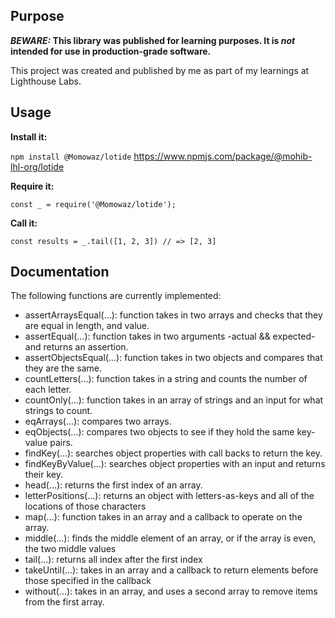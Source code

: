 ## Purpose

**_BEWARE:_ This library was published for learning purposes. It is _not_ intended for use in production-grade software.**

This project was created and published by me as part of my learnings at Lighthouse Labs. 

## Usage

**Install it:**

`npm install @Momowaz/lotide`
https://www.npmjs.com/package/@mohib-lhl-org/lotide

**Require it:**

`const _ = require('@Momowaz/lotide');`

**Call it:**

`const results = _.tail([1, 2, 3]) // => [2, 3]`

## Documentation

The following functions are currently implemented:

* assertArraysEqual(...): function takes in two arrays and checks that they are equal in length, and value.
* assertEqual(...): function takes in two arguments -actual && expected- and returns an assertion.
* assertObjectsEqual(...): function takes in two objects and compares that they are the same.
* countLetters(...): function takes in a string and counts the number of each letter.
* countOnly(...): function takes in an array of strings and an input for what strings to count.
* eqArrays(...): compares two arrays.
* eqObjects(...): compares two objects to see if they hold the same key-value pairs.
* findKey(...): searches object properties with call backs to return the key.
* findKeyByValue(...): searches object properties with an input and returns their key.
* head(...): returns the first index of an array.
* letterPositions(...): returns an object with letters-as-keys and all of the locations of those characters
* map(...): function takes in an array and a callback to operate on the array.
* middle(...): finds the middle element of an array, or if the array is even, the two middle values
* tail(...): returns all index after the first index
* takeUntil(...): takes in an array and a callback to return elements before those specified in the callback
* without(...): takes in an array, and uses a second array to remove items from the first array.